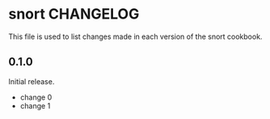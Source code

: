# snort CHANGELOG

This file is used to list changes made in each version of the snort cookbook.

## 0.1.0

Initial release.

- change 0
- change 1
